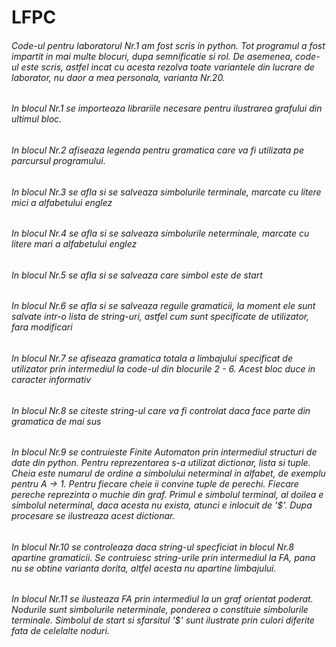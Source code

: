 # LFPC
###### Code-ul pentru laboratorul Nr.1 am fost scris in python. Tot programul a fost impartit in mai multe blocuri, dupa semnificatie si rol. De asemenea, code-ul este scris, astfel incat cu acesta rezolva toate variantele din lucrare de laborator, nu daor a mea personala, varianta Nr.20.
###### In blocul Nr.1 se importeaza librariile necesare pentru ilustrarea grafului din ultimul bloc.
###### In blocul Nr.2 afiseaza legenda pentru gramatica care va fi utilizata pe parcursul programului.
###### In blocul Nr.3 se afla si se salveaza simbolurile terminale, marcate cu litere mici a alfabetului englez
###### In blocul Nr.4 se afla si se salveaza simbolurile neterminale, marcate cu litere mari a alfabetului englez
###### In blocul Nr.5 se afla si se salveaza care simbol este de start
###### In blocul Nr.6 se afla si se salveaza reguile gramaticii, la moment ele sunt salvate intr-o lista de string-uri, astfel cum sunt specificate de utilizator, fara modificari
###### In blocul Nr.7 se afiseaza gramatica totala a limbajului specificat de utilizator prin intermediul la code-ul din blocurile 2 - 6. Acest bloc duce in caracter informativ
###### In blocul Nr.8 se citeste string-ul care va fi controlat daca face parte din gramatica de mai sus
###### In blocul Nr.9 se contruieste Finite Automaton prin intermediul structuri de date din python. Pentru reprezentarea s-a utilizat dictionar, lista si tuple. Cheia este numarul de ordine a simbolului neterminal in alfabet, de exemplu pentru A -> 1. Pentru fiecare cheie ii convine tuple de perechi. Fiecare pereche reprezinta o muchie din graf. Primul e simbolul terminal, al doilea e simbolul neterminal, daca acesta nu exista, atunci e inlocuit de '$'. Dupa procesare se ilustreaza acest dictionar.
###### In blocul Nr.10 se controleaza daca string-ul specficiat in blocul Nr.8 apartine gramaticii. Se contruiesc string-urile prin intermediul la FA, pana nu se obtine varianta dorita, altfel acesta nu apartine limbajului.
###### In blocul Nr.11 se ilusteaza FA prin intermediul la un graf orientat poderat. Nodurile sunt simbolurile neterminale, ponderea o constituie simbolurile terminale. Simbolul de start si sfarsitul '$' sunt ilustrate prin culori diferite fata de celelalte noduri.

